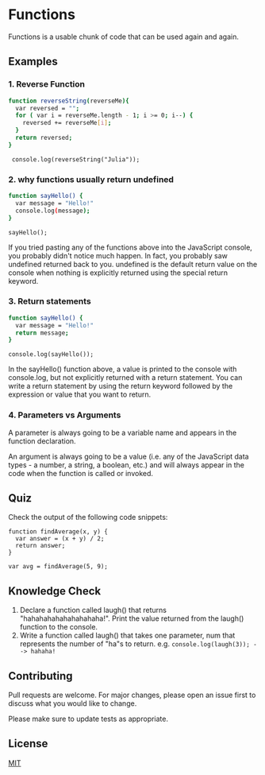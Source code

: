 # Functions

Functions is a usable chunk of code that can be used again and again.

## Examples

### 1. Reverse Function
```bash
function reverseString(reverseMe){
  var reversed = "";
  for ( var i = reverseMe.length - 1; i >= 0; i--) {
    reversed += reverseMe[i];
  }
  return reversed;
}
```
`
console.log(reverseString("Julia"));`

### 2. why functions usually return undefined
```bash
function sayHello() {
  var message = "Hello!"
  console.log(message);
}
```
`sayHello();`

If you tried pasting any of the functions above into the JavaScript console, you probably didn't notice much happen. In fact, you probably saw undefined returned back to you. undefined is the default return value on the console when nothing is explicitly returned using the special return keyword.

### 3. Return statements
```bash
function sayHello() {
  var message = "Hello!"
  return message;
}
```
`console.log(sayHello());`

In the sayHello() function above, a value is printed to the console with console.log, but not explicitly returned with a return statement. You can write a return statement by using the return keyword followed by the expression or value that you want to return.

### 4. Parameters vs Arguments

A parameter is always going to be a variable name and appears in the function declaration.

An argument is always going to be a value (i.e. any of the JavaScript data types - a number, a string, a boolean, etc.) and will always appear in the code when the function is called or invoked.
## Quiz
Check the output of the following code snippets:
```
function findAverage(x, y) {
  var answer = (x + y) / 2;
  return answer;
}

var avg = findAverage(5, 9);
```

## Knowledge Check
1. Declare a function called laugh() that returns "hahahahahahahahahaha!". Print the value returned from the laugh() function to the console.
2. Write a function called laugh() that takes one parameter, num that represents the number of "ha"s to return. e.g. ```console.log(laugh(3)); --> hahaha!```

## Contributing

Pull requests are welcome. For major changes, please open an issue first
to discuss what you would like to change.

Please make sure to update tests as appropriate.

## License

[MIT](https://choosealicense.com/licenses/mit/)